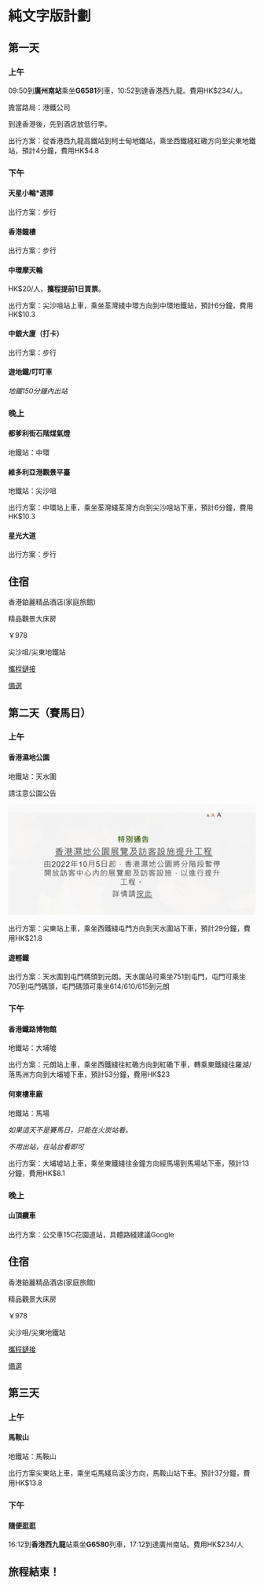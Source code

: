 # 純文字版計劃
## 第一天
### 上午
09:50到**廣州南站**乘坐**G6581**列車，10:52到達香港西九龍。費用HK$234/人。

擔當路局：港鐵公司

到達香港後，先到酒店放低行李。

出行方案：從香港西九龍高鐵站到柯士甸地鐵站，乘坐西鐵綫紅磡方向至尖東地鐵站，預計4分鐘，費用HK$4.8

### 下午
#### 天星小輪*選擇
出行方案：步行
#### 香港鐘樓
出行方案：步行
#### 中環摩天輪
HK$20/人，**攜程提前1日買票**。

出行方案：尖沙咀站上車，乘坐荃灣綫中環方向到中環地鐵站，預計6分鐘，費用HK$10.3
#### 中銀大廈（打卡）
出行方案：步行
#### 遊地鐵/叮叮車
*地鐵150分鐘內出站*
### 晚上
#### 都爹利街石階煤氣燈
地鐵站：中環
#### 維多利亞港觀景平臺
地鐵站：尖沙咀

出行方案：中環站上車，乘坐荃灣綫荃灣方向到尖沙咀站下車，預計6分鐘，費用HK$10.3
#### 星光大道
出行方案：步行
## 住宿
香港鉑麗精品酒店(家庭旅館)

精品觀景大床房

￥978

尖沙咀/尖東地鐵站

[攜程鏈接](https://hotels.ctrip.com/hotels/6299874.html?cityid=58&checkin=2023-07-21&checkout=2023-07-23&adult=1&crn=1&children=1&ages=0#ctm_ref=www_hp_bs_lst)

[備選](./spare-hotel)
## 第二天（賽馬日）
### 上午
#### 香港濕地公園
地鐵站：天水圍

請注意公園公告

[![濕地公園通告](/img/park.png)](https://www.wetlandpark.gov.hk/tc/whatsnew/1812)

出行方案：尖東站上車，乘坐西鐵綫屯門方向到天水圍站下車，預計29分鐘，費用HK$21.8
#### 遊輕鐵
出行方案：天水圍到屯門碼頭到元朗。天水圍站可乘坐751到屯門，屯門可乘坐705到屯門碼頭，屯門碼頭可乘坐614/610/615到元朗
### 下午
#### 香港鐵路博物館
地鐵站：大埔墟

出行方案：元朗站上車，乘坐西鐵綫往紅磡方向到紅磡下車，轉乘東鐵綫往羅湖/落馬洲方向到大埔墟下車，預計53分鐘，費用HK$23
#### 何東樓車廠
地鐵站：馬場

*如果這天不是賽馬日，只能在火炭站看。*

*不用出站，在站台看即可*

出行方案：大埔墟站上車，乘坐東鐵綫往金鐘方向經馬場到馬場站下車，預計13分鐘，費用HK$8.1
### 晚上
#### 山頂纜車
出行方案：公交車15C花園道站，具體路綫建議Google
## 住宿
香港鉑麗精品酒店(家庭旅館)

精品觀景大床房

￥978

尖沙咀/尖東地鐵站

[攜程鏈接](https://hotels.ctrip.com/hotels/6299874.html?cityid=58&checkin=2023-07-21&checkout=2023-07-23&adult=1&crn=1&children=1&ages=0#ctm_ref=www_hp_bs_lst)

[備選](./spare-hotel)
## 第三天
### 上午
#### 馬鞍山
地鐵站：馬鞍山

出行方案尖東站上車，乘坐屯馬綫烏溪沙方向，馬鞍山站下車。預計37分鐘，費用HK$13.8
### 下午
#### 隨便逛逛
16:12到**香港西九龍**站乘坐**G6580**列車，17:12到達廣州南站。費用HK$234/人

## 旅程結束！